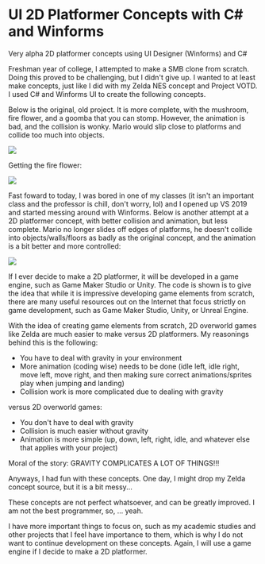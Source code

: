 # UI 2D Platformer Concepts with C# and Winforms
Very alpha 2D platformer concepts using UI Designer (Winforms) and C#


Freshman year of college, I attempted to make a SMB clone from scratch. Doing this proved to be challenging, but I didn't give up. I wanted to at least make concepts, just like I did with my Zelda NES concept and Project VOTD. I used C# and Winforms UI to create the following concepts.

Below is the original, old project. It is more complete, with the mushroom, fire flower, and a goomba that you can stomp. However, the animation is bad, and the collision is wonky. Mario would slip close to platforms and collide too much into objects.

<img src=https://i.imgur.com/Qxb5XRK.gif>

Getting the fire flower:

<img src=https://i.imgur.com/RT1HZLx.gif>

Fast foward to today, I was bored in one of my classes (it isn't an important class and the professor is chill, don't worry, lol) and I opened up VS 2019 and started messing around with Winforms. Below is another attempt at a 2D platformer concept, with better collision and animation, but less complete. Mario no longer slides off edges of platforms, he doesn't collide into objects/walls/floors as badly as the original concept, and the animation is a bit better and more controlled:

<img src=https://i.imgur.com/BYKpcBP.gif>

If I ever decide to make a 2D platformer, it will be developed in a game engine, such as Game Maker Studio or Unity. The code is shown is to give the idea that while it is impressive developing game elements from scratch, there are many useful resources out on the Internet that focus strictly on game development, such as Game Maker Studio, Unity, or Unreal Engine.

With the idea of creating game elements from scratch, 2D overworld games like Zelda are much easier to make versus 2D platformers. My reasonings behind this is the following:
- You have to deal with gravity in your environment
- More animation (coding wise) needs to be done (idle left, idle right, move left, move right, and then making sure correct animations/sprites play when jumping and landing)
- Collision work is more complicated due to dealing with gravity

versus 2D overworld games:
- You don't have to deal with gravity
- Collision is much easier without gravity
- Animation is more simple (up, down, left, right, idle, and whatever else that applies with your project)

Moral of the story: GRAVITY COMPLICATES A LOT OF THINGS!!!

Anyways, I had fun with these concepts. One day, I might drop my Zelda concept source, but it is a bit messy...

These concepts are not perfect whatsoever, and can be greatly improved. I am not the best programmer, so, ... yeah.

I have more important things to focus on, such as my academic studies and other projects that I feel have importance to them, which is why I do not want to continue development on these concepts. Again, I will use a game engine if I decide to make a 2D platformer.
